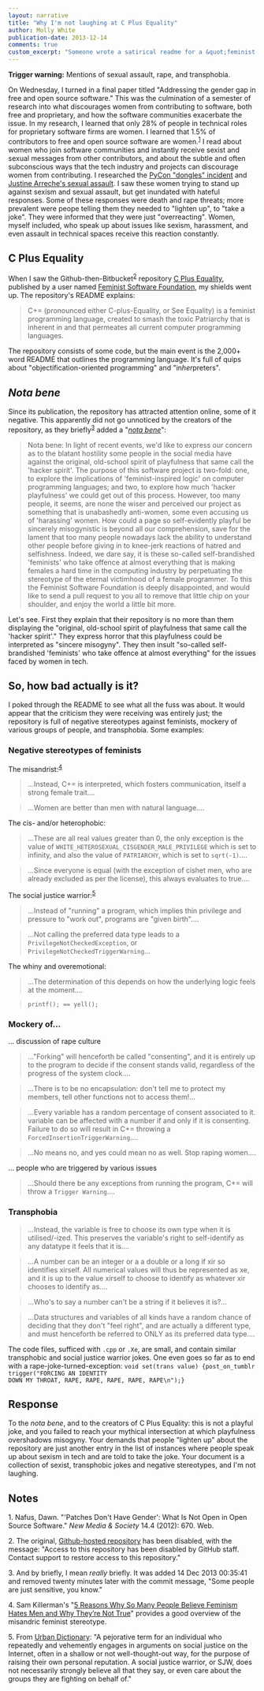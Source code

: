 ```yaml
---
layout: narrative
title: "Why I'm not laughing at C Plus Equality"
author: Molly White
publication-date: 2013-12-14
comments: true
custom_excerpt: "Someone wrote a satirical readme for a &quot;feminist programming language&quot; and it wasn't very funny."
---
```


<strong>Trigger warning:</strong> Mentions of sexual assault, rape, and transphobia.

On Wednesday, I turned in a final paper titled "Addressing the gender gap in free and open source software." This was the culmination of a semester of research into what discourages women from contributing to software, both free and proprietary, and how the software communities exacerbate the issue. In my research, I learned that only 28% of people in technical roles for proprietary software firms are women. I learned that 1.5% of contributors to free and open source software are women.<sup><a href="#ref1">1</a></sup> I read about women who join software communities and instantly receive sexist and sexual messages from other contributors, and about the subtle and often subconscious ways that the tech industry and projects can discourage women from contributing. I researched the <a href="http://geekfeminism.wikia.com/wiki/PyCon_2013_forking_and_dongles_incident">PyCon "dongles" incident</a> and <a href="http://blogjustine.wordpress.com/2013/10/18/the-reaction/">Justine Arreche's sexual assault</a>. I saw these women trying to stand up against sexism and sexual assault, but get inundated with hateful responses. Some of these responses were death and rape threats; more prevalent were peope telling them they needed to "lighten up", to "take a joke". They were informed that they were just "overreacting". Women, myself included, who speak up about issues like sexism, harassment, and even assault in technical spaces receive this reaction constantly.

<h2 id="cplusequality">C Plus Equality</h2>

When I saw the Github-then-Bitbucket<sup><a href="#ref2">2</a></sup> repository <a href="https://bitbucket.org/FeministSoftwareFoundation/c-plus-equality">C Plus Equality</a>, published by a user named <a href="https://bitbucket.org/FeministSoftwareFoundation/">Feminist Software Foundation</a>, my shields went up. The repository's README explains:

> C+= (pronounced either C-plus-Equality, or See Equality) is a feminist programming language, created to smash the toxic Patriarchy that is inherent in and that permeates all current computer programming languages.

The repository consists of some code, but the main event is the 2,000+ word README that outlines the programming language. It's full of quips about "objectification-oriented programming" and "in<em>her</em>preters".

<h2 id="_notabene_"><em>Nota bene</em></h2>

Since its publication, the repository has attracted attention online, some of it negative. This apparently did not go unnoticed by the creators of the repository, as they briefly<sup><a href="#ref3">3</a></sup> added a "<a href="https://bitbucket.org/FeministSoftwareFoundation/c-plus-equality/commits/55cf92001a3188967e7adb7bd7b2ce2a9a6f225e/raw/"><em>nota bene</em></a>":

> Nota bene: In light of recent events, we'd like to express our concern as to the blatant hostility some people in the social media have against the original, old-school spirit of playfulness that same call the 'hacker spirit'.  The purpose of this software project is two-fold: one, to explore the implications of 'feminist-inspired logic' on computer programming languages; and two, to explore how much 'hacker playfulness' we could get out of this process.  However, too many people, it seems, are none the wiser and perceived our project as something that is unabashedly anti-women, some even accusing us of 'harassing' women.  How could a page so self-evidently playful be sincerely misogynistic is beyond all our comprehension, save for the lament that too many people nowadays lack the ability to understand other people before giving in to knee-jerk reactions of hatred and selfishness.  Indeed, we dare say, it is these so-called self-brandished 'feminists' who take offence at almost everything that is making females a hard time in the computing industry by perpetuating the stereotype of the eternal victimhood of a female programmer.  To this the Feminist Software Foundation is deeply disappointed, and would like to send a pull request to you all to remove that little chip on your shoulder, and enjoy the world a little bit more.

Let's see. First they explain that their repository is no more than them displaying the "original, old-school spirit of playfulness that same call the 'hacker spirit'." They express horror that this playfulness could be interpreted as "sincere misogyny". They then insult "so-called self-brandished 'feminists' who take offence at almost everything" for the issues faced by women in tech.

<h2 id="sohowbadactuallyisit">So, how bad actually is it?</h2>

I poked through the README to see what all the fuss was about. It would appear that the criticism they were receiving was entirely just; the repository is full of negative stereotypes against feminists, mockery of various groups of people, and transphobia. Some examples:

<h3 id="negativestereotypesoffeminists">Negative stereotypes of feminists</h3>

The misandrist:<sup><a href="#ref4">4</a></sup>

> ...Instead, C+= is interpreted, which fosters communication, itself a strong female trait....
  
> ...Women are better than men with natural language....

The cis- and/or heterophobic:

> ...These are all real values greater than 0, the only exception is the value of <code>WHITE_HETEROSEXUAL_CISGENDER_MALE_PRIVILEGE</code> which is set to infinity, and also the value of <code>PATRIARCHY</code>, which is set to <code>sqrt(-1)</code>....
  
> ...Since everyone is equal (with the exception of cishet men, who are already excluded as per the license), this always evaluates to true....

The social justice warrior:<sup><a href="#ref5">5</a></sup>

> ...Instead of "running" a program, which implies thin privilege and pressure to "work out", programs are "given birth"....
  
> ...Not calling the preferred data type leads to a <code>PrivilegeNotCheckedException</code>, or <code>PrivilegeNotCheckedTriggerWarning</code>...

The whiny and overemotional:

>...The determination of this depends on how the underlying logic feels at the moment....
  
> <code>printf(); == yell();</code>

<h3 id="mockeryof">Mockery of...</h3>

... discussion of rape culture

> ..."Forking" will henceforth be called "consenting", and it is entirely up to the program to decide if the consent stands valid, regardless of the progress of the system clock....
  
> ...There is to be no encapsulation: don't tell me to protect my members, tell other functions not to access them!...
  
> ...Every variable has a random percentage of consent associated to it. variable can be affected with a number if and only if it is consenting. Failure to do so will result in C+= throwing a <code>ForcedInsertionTriggerWarning</code>....
  
> ...No means no, and yes could mean no as well. Stop raping women....

... people who are triggered by various issues

> ...Should there be any exceptions from running the program, C+= will throw a <code>Trigger Warning</code>....

<h3 id="transphobia">Transphobia</h3>

> ...Instead, the variable is free to choose its own type when it is utilised/-ized. This preserves the variable's right to self-identify as any datatype it feels that it is....
  
> ...A number can be an integer or a a double or a long if xir so identifies xirself. All numerical values will thus be represented as xe, and it is up to the value xirself to choose to identify as whatever xir chooses to identify as....
  
> ...Who's to say a number can't be a string if it believes it is?...
  
> ...Data structures and variables of all kinds have a random chance of deciding that they don't "feel right", and are actually a different type, and must henceforth be referred to ONLY as its preferred data type....

The code files, sufficed with <code>.cpp</code> or <code>.Xe</code>, are small, and contain similar transphobic and social justice warrior jokes. One even goes so far as to end with a rape-joke-turned-exception: <code>void set(trans value) {post_on_tumblr trigger("FORCING AN IDENTITY DOWN MY THROAT, RAPE, RAPE, RAPE, RAPE, RAPE\n");}</code>

<h2 id="response">Response</h2>

To the <em>nota bene</em>, and to the creators of C Plus Equality: this is not a playful joke, and you failed to reach your mythical intersection at which playfulness overshadows misogyny. Your demands that people "lighten up" about the repository are just another entry in the list of instances where people speak up about sexism in tech and are told to take the joke. Your document is a collection of sexist, transphobic jokes and negative stereotypes, and I'm not laughing.

<h2 id="notes">Notes</h2>

<a id="ref1">1.</a> Nafus, Dawn. "'Patches Don't Have Gender': What Is Not Open in Open Source Software." <em>New Media &amp; Society</em> 14.4 (2012): 670. Web.

<a id="ref2">2.</a> The original, <a href="https://github.com/FeministSoftwareFoundation/C-plus-Equality">Github-hosted repository</a> has been disabled, with the message: "Access to this repository has been disabled by GitHub staff. Contact support to restore access to this repository."

<a id="ref3">3.</a> And by briefly, I mean <em>really</em> briefly. It was added 14 Dec 2013 00:35:41 and removed twenty minutes later with the commit message, "Some people are just sensitive, you know."

<a id="ref4">4.</a> Sam Killerman's "<a href="http://everydayfeminism.com/2012/12/6-reasons-why-so-many-people-believe-feminism-hates-men/">5 Reasons Why So Many People Believe Feminism Hates Men and Why They’re Not True</a>" provides a good overview of the misandric feminist stereotype.

<a id="ref5">5.</a> From <a href="http://www.urbandictionary.com/define.php?term=social%20justice%20warrior&amp;defid=5763529">Urban Dictionary</a>: "A pejorative term for an individual who repeatedly and vehemently engages in arguments on social justice on the Internet, often in a shallow or not well-thought-out way, for the purpose of raising their own personal reputation. A social justice warrior, or SJW, does not necessarily strongly believe all that they say, or even care about the groups they are fighting on behalf of."
